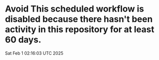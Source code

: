 # Avoid This scheduled workflow is disabled because there hasn't been activity in this repository for at least 60 days.
Sat Feb  1 02:16:03 UTC 2025
